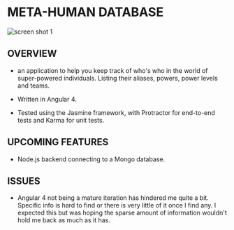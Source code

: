 # META-HUMAN DATABASE

![screen shot 1](https://user-images.githubusercontent.com/24227633/28252619-47a584e8-6a8e-11e7-86e9-923ce2b41642.png)

## OVERVIEW

- an application to help you keep track of who's who in the world of super-powered individuals. Listing their aliases, powers, power levels and teams.

- Written in Angular 4.

- Tested using the Jasmine framework, with Protractor for end-to-end tests and Karma for unit tests.  

## UPCOMING FEATURES

- Node.js backend connecting to a Mongo database.

## ISSUES

- Angular 4 not being a mature iteration has hindered me quite a bit. Specific info is hard to find or there is very little of it once I find any. I expected this but was hoping the sparse amount of information wouldn't hold me back as much as it has.
